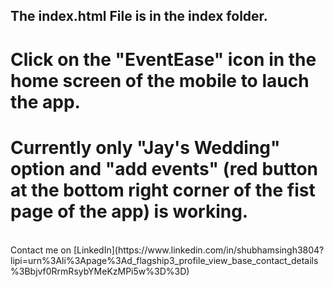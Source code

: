 ## The index.html File is in the index folder.<br>
# Click on the "EventEase" icon in the home screen of the mobile to lauch the app.<br>
# Currently only "Jay's Wedding" option and "add events" (red button at the bottom right corner of the fist page of the app) is working.<br>

<br>
Contact me on [LinkedIn](https://www.linkedin.com/in/shubhamsingh3804?lipi=urn%3Ali%3Apage%3Ad_flagship3_profile_view_base_contact_details%3Bbjvf0RrmRsybYMeKzMPi5w%3D%3D) 
